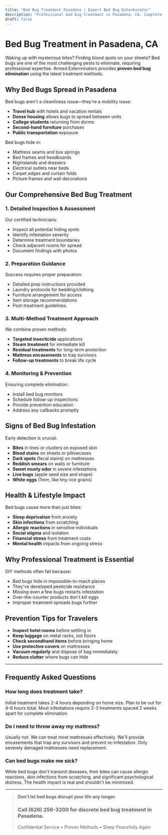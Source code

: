 ```yaml
---
title: "Bed Bug Treatment Pasadena | Expert Bed Bug Exterminator"
description: "Professional bed bug treatment in Pasadena, CA. Complete elimination with heat treatment & targeted solutions. Discreet service. Call (626) 256-3200."
draft: false
---
```


# Bed Bug Treatment in Pasadena, CA

Waking up with mysterious bites? Finding blood spots on your sheets? Bed bugs are one of the most challenging pests to eliminate, requiring professional expertise. Armed Exterminators provides **proven bed bug elimination** using the latest treatment methods.

## Why Bed Bugs Spread in Pasadena

Bed bugs aren't a cleanliness issue—they're a mobility issue:
- **Travel hub** with hotels and vacation rentals
- **Dense housing** allows bugs to spread between units
- **College students** returning from dorms
- **Second-hand furniture** purchases
- **Public transportation** exposure

Bed bugs hide in:
- Mattress seams and box springs
- Bed frames and headboards
- Nightstands and dressers
- Electrical outlets near beds
- Carpet edges and curtain folds
- Picture frames and wall decorations

## Our Comprehensive Bed Bug Treatment

### 1. Detailed Inspection & Assessment
Our certified technicians:
- Inspect all potential hiding spots
- Identify infestation severity
- Determine treatment boundaries
- Check adjacent rooms for spread
- Document findings with photos

### 2. Preparation Guidance
Success requires proper preparation:
- Detailed prep instructions provided
- Laundry protocols for bedding/clothing
- Furniture arrangement for access
- Item storage recommendations
- Post-treatment guidelines

### 3. Multi-Method Treatment Approach
We combine proven methods:
- **Targeted insecticide** applications
- **Steam treatment** for immediate kill
- **Residual treatments** for long-term protection
- **Mattress encasements** to trap survivors
- **Follow-up treatments** to break life cycle

### 4. Monitoring & Prevention
Ensuring complete elimination:
- Install bed bug monitors
- Schedule follow-up inspections
- Provide prevention education
- Address any callbacks promptly

## Signs of Bed Bug Infestation

Early detection is crucial:
- **Bites** in lines or clusters on exposed skin
- **Blood stains** on sheets or pillowcases
- **Dark spots** (fecal stains) on mattresses
- **Reddish smears** on walls or furniture
- **Sweet musty odor** in severe infestations
- **Live bugs** (apple seed size and shape)
- **White eggs** (1mm, like tiny rice grains)

## Health & Lifestyle Impact

Bed bugs cause more than just bites:
- **Sleep deprivation** from anxiety
- **Skin infections** from scratching
- **Allergic reactions** in sensitive individuals
- **Social stigma** and isolation
- **Financial stress** from treatment costs
- **Mental health** impacts from ongoing stress

## Why Professional Treatment is Essential

DIY methods often fail because:
- Bed bugs hide in impossible-to-reach places
- They've developed pesticide resistance
- Missing even a few bugs restarts infestation
- Over-the-counter products don't kill eggs
- Improper treatment spreads bugs further

## Prevention Tips for Travelers

- **Inspect hotel rooms** before settling in
- **Keep luggage** on metal racks, not floors
- **Check secondhand items** before bringing home
- **Use protective covers** on mattresses
- **Vacuum regularly** and dispose of bag immediately
- **Reduce clutter** where bugs can hide

---

## Frequently Asked Questions

### How long does treatment take?
Initial treatment takes 2-4 hours depending on home size. Plan to be out for 4-6 hours total. Most infestations require 2-3 treatments spaced 2 weeks apart for complete elimination.

### Do I need to throw away my mattress?
Usually not. We can treat most mattresses effectively. We'll provide encasements that trap any survivors and prevent re-infestation. Only severely damaged mattresses need replacement.

### Can bed bugs make me sick?
While bed bugs don't transmit diseases, their bites can cause allergic reactions, skin infections from scratching, and significant psychological distress. The health impact is real and shouldn't be minimized.

---

> **Don't let bed bugs disrupt your life any longer.**  
> ### Call (626) 256-3200 for discrete bed bug treatment in Pasadena.  
> Confidential Service • Proven Methods • Sleep Peacefully Again